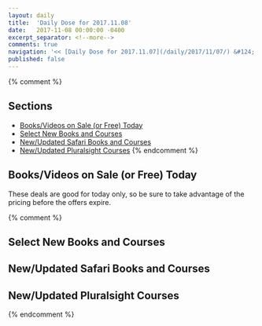 ```yaml
---
layout: daily
title:  'Daily Dose for 2017.11.08'
date:   2017-11-08 00:00:00 -0400
excerpt_separator: <!--more-->
comments: true
navigation: '<< [Daily Dose for 2017.11.07](/daily/2017/11/07/) &#124; [Nov 2017](/daily/2017/11/) &#124; [2017](/daily/2017/) &#124; Daily Dose for 2017.11.09 >>'
published: false
---
```

{% comment %}
## Sections
* [Books/Videos on Sale (or Free) Today](#sale)
* [Select New Books and Courses](#select)
* [New/Updated Safari Books and Courses](#safari-new)
* [New/Updated Pluralsight Courses](#pluralsight-new)
{% endcomment %}

## <a name="sale"></a>Books/Videos on Sale (or Free) Today ##
These deals are good for today only, so be sure to take advantage of the pricing before the offers expire.

{% comment %}
## <a name="select"></a>Select New Books and Courses ##

## <a name="safari-new"></a>New/Updated Safari Books and Courses ## 

## <a name="pluralsight-new"></a>New/Updated Pluralsight Courses ## 
{% endcomment %}
